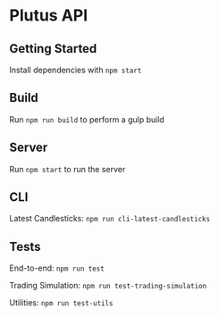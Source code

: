 # Plutus API

## Getting Started

Install dependencies with `npm start`

## Build

Run `npm run build` to perform a gulp build

## Server

Run `npm start` to run the server

## CLI

Latest Candlesticks:  `npm run cli-latest-candlesticks`


## Tests

End-to-end: `npm run test`

Trading Simulation: `npm run test-trading-simulation`

Utilities: `npm run test-utils`
